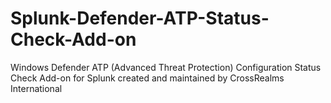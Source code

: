 # Splunk-Defender-ATP-Status-Check-Add-on
Windows Defender ATP (Advanced Threat Protection) Configuration Status Check Add-on for Splunk created and maintained by CrossRealms International
